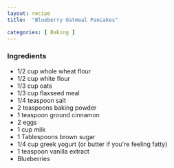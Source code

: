 ```yaml
---
layout: recipe
title:  "Blueberry Oatmeal Pancakes"

categories: [ Baking ]
---
```


### Ingredients

- 1/2 cup whole wheat flour
- 1/2 cup white flour
- 1/3 cup oats
- 1/3 cup flaxseed meal
- 1/4 teaspoon salt
- 2 teaspoons baking powder
- 1 teaspoon ground cinnamon
- 2 eggs
- 1 cup milk
- 1 Tablespoons brown sugar
- 1/4 cup greek yogurt \(or butter if you're feeling fatty\)
- 1 teaspoon vanilla extract
- Blueberries
